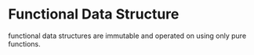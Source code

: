 # Functional Data Structure

functional data structures are immutable and operated on using only pure
functions.